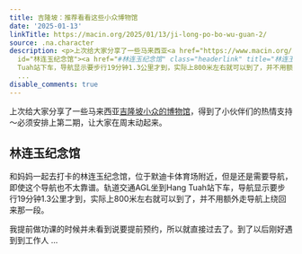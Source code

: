 ```yaml
---
title: 吉隆坡：推荐看看这些小众博物馆
date: '2025-01-13'
linkTitle: https://macin.org/2025/01/13/ji-long-po-bo-wu-guan-2/
source: .na.character
description: <p>上次给大家分享了一些马来西亚<a href="https://www.macin.org/2024/11/04/ji-long-po-bo-wu-guan/">吉隆坡小众的博物馆</a>，得到了小伙伴们的热情支持～必须安排上第二期，让大家在周末动起来。</p><h2
  id="林连玉纪念馆"><a href="#林连玉纪念馆" class="headerlink" title="林连玉纪念馆"></a>林连玉纪念馆</h2><p>和妈妈一起去打卡的林连玉纪念馆，位于默迪卡体育场附近，但是还是需要导航，即使这个导航也不太靠谱。轨道交通AGL坐到Hang
  Tuah站下车，导航显示要步行19分钟1.3公里才到，实际上800米左右就可以到了，并不用额外走导航上绕回来那一段。</p><p>我提前做功课的时候并未看到说要提前预约，所以就直接过去了。到了以后刚好遇到到工作人
  ...
disable_comments: true
---
```

<p>上次给大家分享了一些马来西亚<a href="https://www.macin.org/2024/11/04/ji-long-po-bo-wu-guan/">吉隆坡小众的博物馆</a>，得到了小伙伴们的热情支持～必须安排上第二期，让大家在周末动起来。</p><h2 id="林连玉纪念馆"><a href="#林连玉纪念馆" class="headerlink" title="林连玉纪念馆"></a>林连玉纪念馆</h2><p>和妈妈一起去打卡的林连玉纪念馆，位于默迪卡体育场附近，但是还是需要导航，即使这个导航也不太靠谱。轨道交通AGL坐到Hang Tuah站下车，导航显示要步行19分钟1.3公里才到，实际上800米左右就可以到了，并不用额外走导航上绕回来那一段。</p><p>我提前做功课的时候并未看到说要提前预约，所以就直接过去了。到了以后刚好遇到到工作人 ...